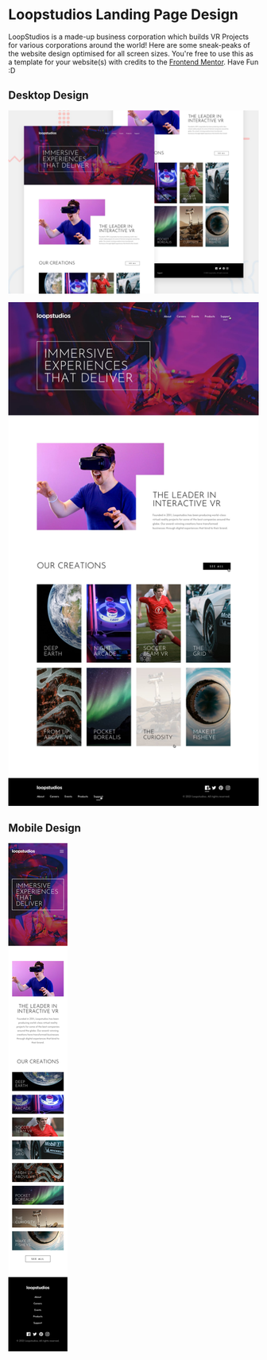 # Loopstudios Landing Page Design

LoopStudios is a made-up business corporation which builds VR Projects for various corporations around the world! Here are some sneak-peaks of the website design optimised for all screen sizes. You're free to use this as a template for your website(s) with credits to the [Frontend Mentor](https://www.frontendmentor.io/). Have Fun :D

## Desktop Design

![Design preview for the Loopstudios landing page](./design/desktop-preview.jpg)

![Design preview for the Loopstudios landing page (Active States)](./design/active-states.jpg)

## Mobile Design

![Design preview for the Loopstudios landing page (Mobile Design)](./design/mobile-design.jpg)
